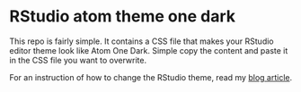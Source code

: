 # RStudio atom theme one dark

This repo is fairly simple. It contains a CSS file that makes your RStudio editor theme look like Atom One Dark. Simple copy the content and paste it in the CSS file you want to overwrite.

For an instruction of how to change the RStudio theme, read my [blog article](https://www.statworx.com/de/blog/make-rstudio-look-the-way-you-want-because-beauty-matters/).

